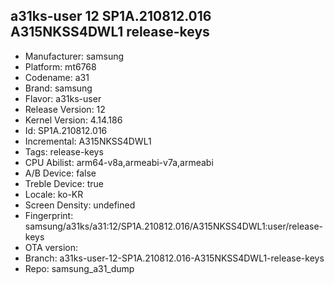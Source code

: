 ## a31ks-user 12 SP1A.210812.016 A315NKSS4DWL1 release-keys
- Manufacturer: samsung
- Platform: mt6768
- Codename: a31
- Brand: samsung
- Flavor: a31ks-user
- Release Version: 12
- Kernel Version: 4.14.186
- Id: SP1A.210812.016
- Incremental: A315NKSS4DWL1
- Tags: release-keys
- CPU Abilist: arm64-v8a,armeabi-v7a,armeabi
- A/B Device: false
- Treble Device: true
- Locale: ko-KR
- Screen Density: undefined
- Fingerprint: samsung/a31ks/a31:12/SP1A.210812.016/A315NKSS4DWL1:user/release-keys
- OTA version: 
- Branch: a31ks-user-12-SP1A.210812.016-A315NKSS4DWL1-release-keys
- Repo: samsung_a31_dump
